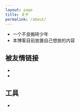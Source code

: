 ```yaml
---
layout: page
title: 关于
permalink: /about/
---
```


- 一个不良搬砖少年
- 本博客目前放置自己想放的内容

## 被友情链接

- [纯洁的微笑]: 	"http://www.ityouknow.com/"

- [程序猿DD]: http://blog.didispace.com/

## 工具

- [Hutool]: https://hutool.cn/


